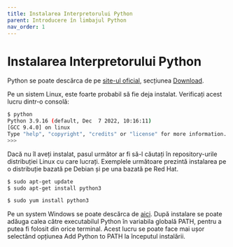 ```yaml
---
title: Instalarea Interpretorului Python 
parent: Introducere în limbajul Python
nav_order: 1
---
```


# Instalarea Interpretorului Python

Python se poate descărca de pe [site-ul oficial](http://www.python.org/), secțiunea [Download](http://www.python.org/download/).

Pe un sistem Linux, este foarte probabil să fie deja instalat. Verificați acest lucru dintr-o consolă:
```bash
$ python
Python 3.9.16 (default, Dec  7 2022, 10:16:11)
[GCC 9.4.0] on linux
Type "help", "copyright", "credits" or "license" for more information.
>>>
```

Dacă nu îl aveți instalat, pasul următor ar fi să-l căutați în repository-urile distribuției Linux cu care lucrați.
Exemplele următoare prezintă instalarea pe o distribuție bazată pe Debian și pe una bazată pe Red Hat.

```bash
$ sudo apt-get update
$ sudo apt-get install python3
```
```bash
$ sudo yum install python3
```

Pe un system Windows se poate descărca de [aici](https://www.python.org/downloads).
După instalare se poate adăuga calea către executabilul Python în variabila globală PATH, pentru a putea fi folosit din orice terminal.
Acest lucru se poate face mai ușor selectând opțiunea Add Python to PATH la începutul instalării.